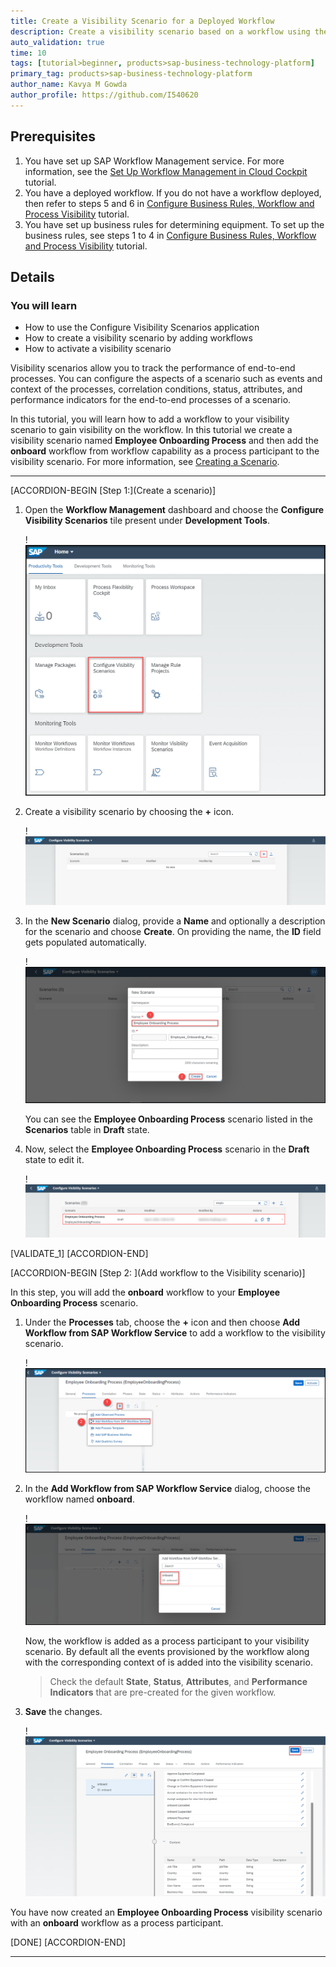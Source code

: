 ```yaml
---
title: Create a Visibility Scenario for a Deployed Workflow
description: Create a visibility scenario based on a workflow using the Configure Visibility Scenarios application.
auto_validation: true
time: 10
tags: [tutorial>beginner, products>sap-business-technology-platform]
primary_tag: products>sap-business-technology-platform
author_name: Kavya M Gowda
author_profile: https://github.com/I540620
---
```


## Prerequisites
 1. You have set up SAP Workflow Management service. For more information, see the [Set Up Workflow Management in Cloud Cockpit](cp-starter-ibpm-employeeonboarding-1-setup) tutorial.
 2. You have a deployed workflow. If you do not have a workflow deployed, then refer to steps 5 and 6 in [Configure Business Rules, Workflow and Process Visibility](cp-starter-ibpm-employeeonboarding-2-configure) tutorial.
 3. You have set up business rules for determining equipment. To set up the business rules, see steps 1 to 4 in [Configure Business Rules, Workflow and Process Visibility](cp-starter-ibpm-employeeonboarding-2-configure) tutorial.

## Details
### You will learn
  - How to use the Configure Visibility Scenarios application
  - How to create a visibility scenario by adding workflows
  - How to activate a visibility scenario  

Visibility scenarios allow you to track the performance of end-to-end processes. You can configure the aspects of a scenario such as events and context of the processes, correlation conditions, status, attributes, and performance indicators for the end-to-end processes of a scenario.

In this tutorial, you will learn how to add a workflow to your visibility scenario to gain visibility on the workflow. In this tutorial we create a visibility scenario named **Employee Onboarding Process** and then add the **onboard** workflow from workflow capability as a process participant to the  visibility scenario. For more information, see [Creating a Scenario](https://help.sap.com/viewer/62fd39fa3eae4046b23dba285e84bfd4/Cloud/en-US/df284fd12073454392c5db8913f82d81.html).

---

[ACCORDION-BEGIN [Step 1:](Create a scenario)]
1. Open the **Workflow Management** dashboard and choose the **Configure Visibility Scenarios** tile present under **Development Tools**.

    !![Home screen](config-flp.png)

2. Create a visibility scenario by choosing the **+** icon.

    !![Add scenario](Config-Step1-plus.png)

3. In the **New Scenario** dialog, provide a **Name** and optionally a description for the scenario and choose **Create**. On providing the name, the **ID** field gets populated automatically.

    !![visibility scenario name](scenario-name.PNG)

    You can see the **Employee Onboarding Process** scenario listed in the **Scenarios** table in **Draft** state.

4. Now, select the **Employee Onboarding Process** scenario in the **Draft** state to edit it.

    !![Draft](Config-Step1-draft.png)

[VALIDATE_1]
[ACCORDION-END]

[ACCORDION-BEGIN [Step 2: ](Add workflow to the Visibility scenario)]

In this step, you will add the **onboard** workflow to your **Employee Onboarding Process** scenario.

1. Under the **Processes** tab, choose the **+** icon and then choose **Add Workflow from SAP Workflow Service** to add a workflow to the visibility scenario.

    !![import workflow](Add-workflow.png)

2. In the **Add Workflow from SAP Workflow Service** dialog, choose the workflow named **onboard**.

    !![Choose workflow](onboard.png)

    Now, the workflow is added as a process participant to your visibility scenario. By default all the events provisioned by the workflow along with the corresponding context of is added into the visibility scenario.

    >Check the default **State**, **Status**, **Attributes**, and **Performance Indicators** that are pre-created for the given workflow.

3. **Save** the changes.

    !![After import](Config-Step1-onboardafter.png)

  You have now created an **Employee Onboarding Process** visibility scenario with an **onboard** workflow as a process participant.

[DONE]
[ACCORDION-END]



---
